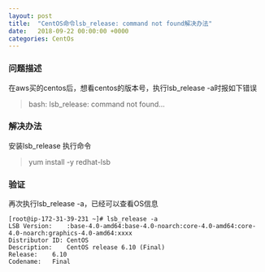 ```yaml
---
layout: post
title:  "CentOS命令lsb_release: command not found解决办法"
date:   2018-09-22 00:00:00 +0000
categories: CentOs
---
```

### 问题描述
在aws买的centos后，想看centos的版本号，执行lsb_release -a时报如下错误
 > bash: lsb_release: command not found...

### 解决办法
安装lsb_release 执行命令 
> yum install -y redhat-lsb

### 验证
再次执行lsb_release -a，已经可以查看OS信息  
```
[root@ip-172-31-39-231 ~]# lsb_release -a
LSB Version:    :base-4.0-amd64:base-4.0-noarch:core-4.0-amd64:core-4.0-noarch:graphics-4.0-amd64:xxxx
Distributor ID: CentOS
Description:    CentOS release 6.10 (Final)
Release:    6.10
Codename:   Final
```
